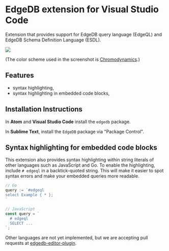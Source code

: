 # EdgeDB extension for Visual Studio Code

Extension that provides support for EdgeDB query language (EdgeQL) and  EdgeDB Schema Definition Language (ESDL).

![](https://edgedb.github.io/edgedb-editor-plugin/edgedb-st.png)

(The color scheme used in the screenshot is
[Chromodynamics](https://github.com/MagicStack/Chromodynamics).)

## Features

- syntax highlighting,
- syntax highlighting in embedded code blocks,


## Installation Instructions

In **Atom** and **Visual Studio Code** install the `edgedb` package.

In **Sublime Text**, install the `EdgeDB` package via "Package Control".


## Syntax highlighting for embedded code blocks

This extension also provides syntax highlighting within string literals of other languages such as JavaScript and Go.
To enable the highlighting, include `# edgeql` in a backtick-quoted string.
This will make it easier to spot syntax errors and make your embedded queries more readable.

```go
// Go
query := `#edgeql
select Example { * };
`
```

```javascript
// JavaScript
const query = `
  # edgeql
  SELECT ... 
`;
```

Other languages are not yet implemented, but we are accepting pull requests at [edgedb-editor-plugin](https://github.com/edgedb/edgedb-editor-plugin).